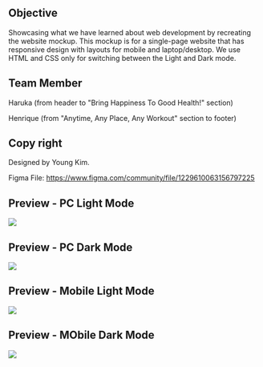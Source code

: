 ## Objective

Showcasing what we have learned about web development by recreating the website mockup. This mockup is for a single-page website that has responsive design with layouts for mobile and laptop/desktop. We use HTML and CSS only for switching between the Light and Dark mode.

## Team Member

Haruka (from header to "Bring Happiness To Good Health!" section)   

Henrique (from "Anytime, Any Place, Any Workout" section to footer)

## Copy right

Designed by Young Kim.

Figma File:
https://www.figma.com/community/file/1229610063156797225

## Preview - PC Light Mode

<img src="./preview/light-pc.png">

## Preview - PC Dark Mode

<img src="./preview/dark-pc.png">

## Preview - Mobile Light Mode

<img src="./preview/light-mobile.png">

## Preview - MObile Dark Mode

<img src="./preview/dark-mobile.png">
